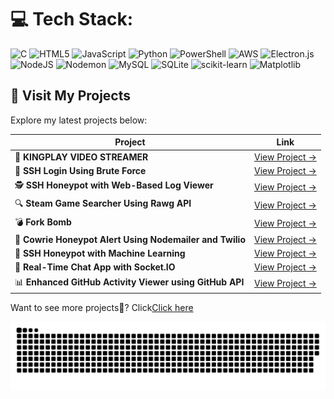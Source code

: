 
# 💻 Tech Stack:
![C](https://img.shields.io/badge/c-%2300599C.svg?style=for-the-badge&logo=c&logoColor=white) ![HTML5](https://img.shields.io/badge/html5-%23E34F26.svg?style=for-the-badge&logo=html5&logoColor=white) ![JavaScript](https://img.shields.io/badge/javascript-%23323330.svg?style=for-the-badge&logo=javascript&logoColor=%23F7DF1E) ![Python](https://img.shields.io/badge/python-3670A0?style=for-the-badge&logo=python&logoColor=ffdd54) ![PowerShell](https://img.shields.io/badge/PowerShell-%235391FE.svg?style=for-the-badge&logo=powershell&logoColor=white) ![AWS](https://img.shields.io/badge/AWS-%23FF9900.svg?style=for-the-badge&logo=amazon-aws&logoColor=white) ![Electron.js](https://img.shields.io/badge/Electron-191970?style=for-the-badge&logo=Electron&logoColor=white) ![NodeJS](https://img.shields.io/badge/node.js-6DA55F?style=for-the-badge&logo=node.js&logoColor=white) ![Nodemon](https://img.shields.io/badge/NODEMON-%23323330.svg?style=for-the-badge&logo=nodemon&logoColor=%BBDEAD) ![MySQL](https://img.shields.io/badge/mysql-4479A1.svg?style=for-the-badge&logo=mysql&logoColor=white) ![SQLite](https://img.shields.io/badge/sqlite-%2307405e.svg?style=for-the-badge&logo=sqlite&logoColor=white) ![scikit-learn](https://img.shields.io/badge/scikit--learn-%23F7931E.svg?style=for-the-badge&logo=scikit-learn&logoColor=white) ![Matplotlib](https://img.shields.io/badge/Matplotlib-%23ffffff.svg?style=for-the-badge&logo=Matplotlib&logoColor=black)


<!-- Proudly created with GPRM ( https://gprm.itsvg.in ) -->

## 🚀 Visit My Projects

Explore my latest projects below:

| Project | Link |
|---------|------|
| 🎥 **KINGPLAY VIDEO STREAMER** | [View Project →](https://github.com/kingslayer458/KINGPLAY-VIDEO-STREAMER) |
| 🔐 **SSH Login Using Brute Force** | [View Project →](https://github.com/kingslayer458/SSH-login-using-brute-force) |
| 🕵️ **SSH Honeypot with Web-Based Log Viewer** | [View Project →](https://github.com/kingslayer458/SSH-Honeypot-with-Web-Based-Log-Viewer) |
| 🔍 **Steam Game Searcher Using Rawg API** | [View Project →](https://github.com/kingslayer458/steam-game-searcher) |
| 💣 **Fork Bomb** | [View Project →](https://github.com/kingslayer458/fork-bomb) |
| 🚨 **Cowrie Honeypot Alert Using Nodemailer and Twilio** | [View Project →](https://github.com/kingslayer458/Cowrie-Honeypot-Alert-Using-Nodemailer-And-Twilio) |
| 🤖 **SSH Honeypot with Machine Learning** | [View Project →](https://github.com/kingslayer458/Ssh-Honeypot-With-Machine-Learning) |
| 💬 **Real-Time Chat App with Socket.IO** | [View Project →](https://github.com/kingslayer458/A-Real-time-Chat-App-with-Socket.IO) |
| 📊 **Enhanced GitHub Activity Viewer using GitHub API** | [View Project →](https://github.com/kingslayer458/Enhanced-GitHub-Activity-Viewer-using-github-api) |
<div class="github-link-container">
    <p>Want to see more projects🚀?  Click<a href="YOUR_GITHUB_REPOSITORY_URL" target="_blank">Click here</a></p>
</div>


<picture>
  <source media="(prefers-color-scheme: dark)" srcset="https://raw.githubusercontent.com/kingslayer458/kingslayer458/output/github-snake-dark.svg" />
  <source media="(prefers-color-scheme: light)" srcset="https://raw.githubusercontent.com/kingslayer458/kingslayer458/output/github-snake.svg" />
  <img alt="github-snake" src="https://raw.githubusercontent.com/kingslayer458/kingslayer458/output/github-snake.svg" />
</picture>

